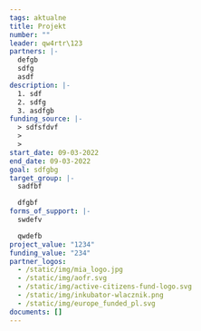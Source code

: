```yaml
---
tags: aktualne
title: Projekt
number: ""
leader: qw4rtr\123
partners: |-
  defgb
  sdfg
  asdf
description: |-
  1. sdf
  2. sdfg
  3. asdfgb
funding_source: |-
  > sdfsfdvf
  >
  >
start_date: 09-03-2022
end_date: 09-03-2022
goal: sdfgbg
target_group: |-
  sadfbf

  dfgbf
forms_of_support: |-
  swdefv

  qwdefb
project_value: "1234"
funding_value: "234"
partner_logos:
  - /static/img/mia_logo.jpg
  - /static/img/aofr.svg
  - /static/img/active-citizens-fund-logo.svg
  - /static/img/inkubator-wlacznik.png
  - /static/img/europe_funded_pl.svg
documents: []
---
```

